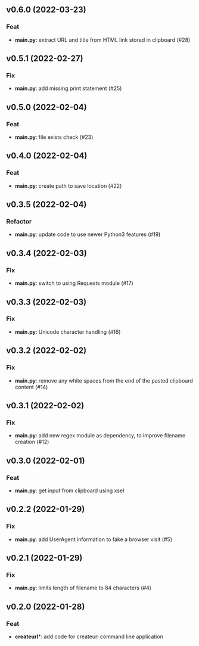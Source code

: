 ## v0.6.0 (2022-03-23)

### Feat

- **main.py**: extract URL and title from HTML link stored in clipboard (#28)

## v0.5.1 (2022-02-27)

### Fix

- **main.py**: add missing print statement (#25)

## v0.5.0 (2022-02-04)

### Feat

- **main.py**: file exists check (#23)

## v0.4.0 (2022-02-04)

### Feat

- **main.py**: create path to save location (#22)

## v0.3.5 (2022-02-04)

### Refactor

- **main.py**: update code to use newer Python3 features (#19)

## v0.3.4 (2022-02-03)

### Fix

- **main.py**: switch to using Requests module (#17)

## v0.3.3 (2022-02-03)

### Fix

- **main.py**: Unicode character handling (#16)

## v0.3.2 (2022-02-02)

### Fix

- **main.py**: remove any white spaces from the end of the pasted clipboard content (#14)

## v0.3.1 (2022-02-02)

### Fix

- **main.py**: add new regex module as dependency, to improve filename creation (#12)

## v0.3.0 (2022-02-01)

### Feat

- **main.py**: get input from clipboard using xsel

## v0.2.2 (2022-01-29)

### Fix

- **main.py**: add UserAgent information to fake a browser visit (#5)

## v0.2.1 (2022-01-29)

### Fix

- **main.py**: limits length of filename to 84 characters (#4)

## v0.2.0 (2022-01-28)

### Feat

- **createurl***: add code for createurl command line application
